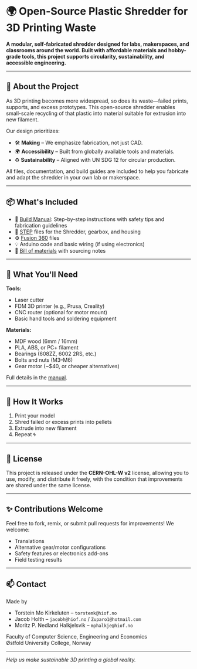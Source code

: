 # 🌍 Open-Source Plastic Shredder for 3D Printing Waste

**A modular, self-fabricated shredder designed for labs, makerspaces, and classrooms around the world. Built with affordable materials and hobby-grade tools, this project supports circularity, sustainability, and accessible engineering.**

---

## 🔧 About the Project

As 3D printing becomes more widespread, so does its waste—failed prints, supports, and excess prototypes. This open-source shredder enables small-scale recycling of that plastic into material suitable for extrusion into new filament.

Our design prioritizes:
- 🛠️ **Making** – We emphasize fabrication, not just CAD.
- 🌍 **Accessibility** – Built from globally available tools and materials.
- ♻️ **Sustainability** – Aligned with UN SDG 12 for circular production.

All files, documentation, and build guides are included to help you fabricate and adapt the shredder in your own lab or makerspace.

---

## 📦 What's Included

- 📘 [Build Manual](Manual.pdf): Step-by-step instructions with safety tips and fabrication guidelines
- 🧱 [STEP](/STEP) files for the Shredder, gearbox, and housing
- ⚙️ [Fusion 360](Fusion%20Models) files
- 💡 Arduino code and basic wiring (if using electronics)
- 🧾 [Bill of materials](/Bill%20of%20Materials) with sourcing notes

---

## 🧰 What You'll Need

**Tools:**
- Laser cutter
- FDM 3D printer (e.g., Prusa, Creality)
- CNC router (optional for motor mount)
- Basic hand tools and soldering equipment

**Materials:**
- MDF wood (6mm / 16mm)
- PLA, ABS, or PC+ filament
- Bearings (608ZZ, 6002 2RS, etc.)
- Bolts and nuts (M3–M6)
- Gear motor (~\$40, or cheaper alternatives)

Full details in the [manual](Manual.pdf).

---

## 🔄 How It Works

1. Print your model
2. Shred failed or excess prints into pellets
3. Extrude into new filament
4. Repeat 🌀

---

## 📜 License

This project is released under the **CERN-OHL-W v2** license, allowing you to use, modify, and distribute it freely, with the condition that improvements are shared under the same license.

---

## ✨ Contributions Welcome

Feel free to fork, remix, or submit pull requests for improvements! We welcome:
- Translations
- Alternative gear/motor configurations
- Safety features or electronics add-ons
- Field testing results

---

## 📫 Contact

Made by  
- Torstein Mo Kirkeluten – `torstemk@hiof.no`  
- Jacob Holth – `jacobh@hiof.no` /  `Zuparo1@hotmail.com`
- Moritz P. Nedland Halkjelsvik – `mphalkje@hiof.no`

Faculty of Computer Science, Engineering and Economics  
Østfold University College, Norway

---

*Help us make sustainable 3D printing a global reality.*
